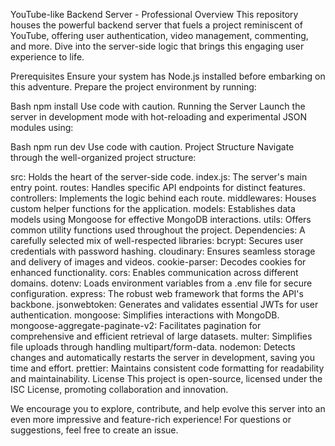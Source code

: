 
YouTube-like Backend Server - Professional Overview
This repository houses the powerful backend server that fuels a project reminiscent of YouTube, offering user authentication, video management, commenting, and more. Dive into the server-side logic that brings this engaging user experience to life.

Prerequisites
Ensure your system has Node.js installed before embarking on this adventure. Prepare the project environment by running:

Bash
npm install
Use code with caution.
Running the Server
Launch the server in development mode with hot-reloading and experimental JSON modules using:

Bash
npm run dev
Use code with caution.
Project Structure
Navigate through the well-organized project structure:

src: Holds the heart of the server-side code.
index.js: The server's main entry point.
routes: Handles specific API endpoints for distinct features.
controllers: Implements the logic behind each route.
middlewares: Houses custom helper functions for the application.
models: Establishes data models using Mongoose for effective MongoDB interactions.
utils: Offers common utility functions used throughout the project.
Dependencies: A carefully selected mix of well-respected libraries:
bcrypt: Secures user credentials with password hashing.
cloudinary: Ensures seamless storage and delivery of images and videos.
cookie-parser: Decodes cookies for enhanced functionality.
cors: Enables communication across different domains.
dotenv: Loads environment variables from a .env file for secure configuration.
express: The robust web framework that forms the API's backbone.
jsonwebtoken: Generates and validates essential JWTs for user authentication.
mongoose: Simplifies interactions with MongoDB.
mongoose-aggregate-paginate-v2: Facilitates pagination for comprehensive and efficient retrieval of large datasets.
multer: Simplifies file uploads through handling multipart/form-data.
nodemon: Detects changes and automatically restarts the server in development, saving you time and effort.
prettier: Maintains consistent code formatting for readability and maintainability.
License
This project is open-source, licensed under the ISC License, promoting collaboration and innovation.

We encourage you to explore, contribute, and help evolve this server into an even more impressive and feature-rich experience! For questions or suggestions, feel free to create an issue.